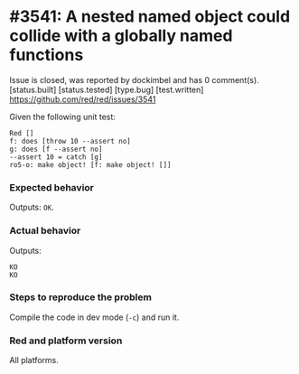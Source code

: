 
#3541: A nested named object could collide with a globally named functions
================================================================================
Issue is closed, was reported by dockimbel and has 0 comment(s).
[status.built] [status.tested] [type.bug] [test.written]
<https://github.com/red/red/issues/3541>

Given the following unit test:
```
Red []
f: does [throw 10 --assert no]
g: does [f --assert no]
--assert 10 = catch [g]
ro5-o: make object! [f: make object! []]
```

### Expected behavior
Outputs: `OK`.
### Actual behavior
Outputs:
```
KO
KO
```
### Steps to reproduce the problem
Compile the code in dev mode (`-c`) and run it.

### Red and platform version
All platforms.



